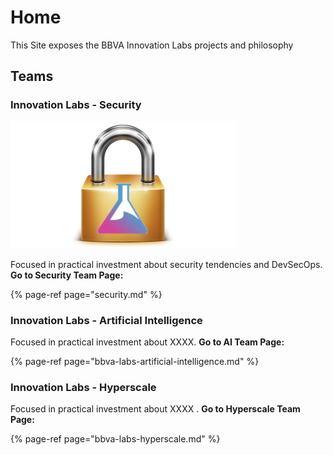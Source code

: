 # Home

This Site exposes the BBVA Innovation Labs projects and philosophy 

## Teams

### Innovation Labs - Security

![](.gitbook/assets/photo.png)

Focused in practical investment about security tendencies and DevSecOps. **Go to Security Team Page:**

{% page-ref page="security.md" %}

### Innovation Labs - Artificial Intelligence

Focused in practical investment about XXXX. **Go to AI Team Page:**

{% page-ref page="bbva-labs-artificial-intelligence.md" %}

### Innovation Labs - Hyperscale

Focused in practical investment about XXXX . **Go to Hyperscale Team Page:**

{% page-ref page="bbva-labs-hyperscale.md" %}

